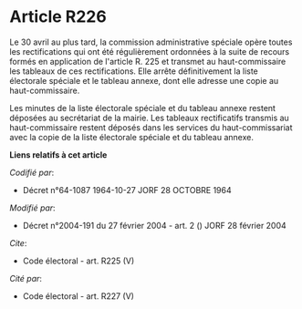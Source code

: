 # Article R226

Le 30 avril au plus tard, la commission administrative spéciale opère toutes les rectifications qui ont été régulièrement
ordonnées à la suite de recours formés en application de l'article R. 225 et transmet au haut-commissaire les tableaux de ces
rectifications. Elle arrête définitivement la liste électorale spéciale et le tableau annexe, dont elle adresse une copie au
haut-commissaire.

Les minutes de la liste électorale spéciale et du tableau annexe restent déposées au secrétariat de la mairie. Les tableaux
rectificatifs transmis au haut-commissaire restent déposés dans les services du haut-commissariat avec la copie de la liste
électorale spéciale et du tableau annexe.

**Liens relatifs à cet article**

_Codifié par_:

  - Décret n°64-1087 1964-10-27 JORF 28 OCTOBRE 1964

_Modifié par_:

  - Décret n°2004-191 du 27 février 2004 - art. 2 () JORF 28 février 2004

_Cite_:

  - Code électoral - art. R225 (V)

_Cité par_:

  - Code électoral - art. R227 (V)
